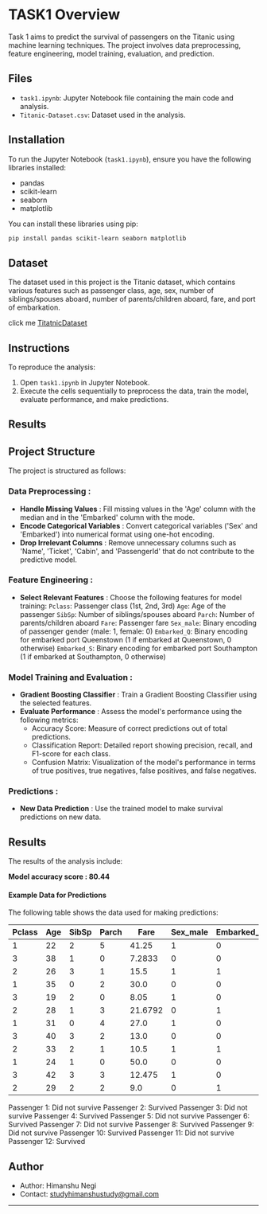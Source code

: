# TASK1 Overview

Task 1 aims to predict the survival of passengers on the Titanic using machine learning techniques. The project involves data preprocessing, feature engineering, model training, evaluation, and prediction.

## Files

- `task1.ipynb`: Jupyter Notebook file containing the main code and analysis.
- `Titanic-Dataset.csv`: Dataset used in the analysis.

## Installation

To run the Jupyter Notebook (`task1.ipynb`), ensure you have the following libraries installed:

- pandas
- scikit-learn
- seaborn
- matplotlib

You can install these libraries using pip:

```bash
pip install pandas scikit-learn seaborn matplotlib
```

## Dataset

The dataset used in this project is the Titanic dataset, which contains various features such as passenger class, age, sex, number of siblings/spouses aboard, number of parents/children aboard, fare, and port of embarkation.

click me  [TitatnicDataset](https://www.kaggle.com/datasets/yasserh/titanic-dataset)

## Instructions

To reproduce the analysis:

1. Open `task1.ipynb` in Jupyter Notebook.
2. Execute the cells sequentially to preprocess the data, train the model, evaluate performance, and make predictions.

## Results

## Project Structure

The project is structured as follows:

### **Data Preprocessing** :

* **Handle Missing Values** : Fill missing values in the 'Age' column with the median and in the 'Embarked' column with the mode.
* **Encode Categorical Variables** : Convert categorical variables ('Sex' and 'Embarked') into numerical format using one-hot encoding.
* **Drop Irrelevant Columns** : Remove unnecessary columns such as 'Name', 'Ticket', 'Cabin', and 'PassengerId' that do not contribute to the predictive model.

### **Feature Engineering** :

* **Select Relevant Features** : Choose the following features for model training:
  `Pclass`: Passenger class (1st, 2nd, 3rd)
  `Age`: Age of the passenger
  `SibSp`: Number of siblings/spouses aboard
  `Parch`: Number of parents/children aboard
  `Fare`: Passenger fare
  `Sex_male`: Binary encoding of passenger gender (male: 1, female: 0)
  `Embarked_Q`: Binary encoding for embarked port Queenstown (1 if embarked at Queenstown, 0 otherwise)
  `Embarked_S`: Binary encoding for embarked port Southampton (1 if embarked at Southampton, 0 otherwise)

### **Model Training and Evaluation** :

* **Gradient Boosting Classifier** : Train a Gradient Boosting Classifier using the selected features.
* **Evaluate Performance** : Assess the model's performance using the following metrics:
  * Accuracy Score: Measure of correct predictions out of total predictions.
  * Classification Report: Detailed report showing precision, recall, and F1-score for each class.
  * Confusion Matrix: Visualization of the model's performance in terms of true positives, true negatives, false positives, and false negatives.

### **Predictions** :

* **New Data Prediction** : Use the trained model to make survival predictions on new data.

## **Results**

The results of the analysis include:

**Model accuracy score : 80.44**

#### Example Data for Predictions

The following table shows the data used for making predictions:

| Pclass | Age | SibSp | Parch | Fare    | Sex_male | Embarked_Q | Embarked_S |
| ------ | --- | ----- | ----- | ------- | -------- | ---------- | ---------- |
| 1      | 22  | 2     | 5     | 41.25   | 1        | 0          | 0          |
| 3      | 38  | 1     | 0     | 7.2833  | 0        | 0          | 1          |
| 2      | 26  | 3     | 1     | 15.5    | 1        | 1          | 0          |
| 1      | 35  | 0     | 2     | 30.0    | 0        | 0          | 1          |
| 3      | 19  | 2     | 0     | 8.05    | 1        | 0          | 1          |
| 2      | 28  | 1     | 3     | 21.6792 | 0        | 1          | 0          |
| 1      | 31  | 0     | 4     | 27.0    | 1        | 0          | 0          |
| 3      | 40  | 3     | 2     | 13.0    | 0        | 0          | 1          |
| 2      | 33  | 2     | 1     | 10.5    | 1        | 1          | 0          |
| 1      | 24  | 1     | 0     | 50.0    | 0        | 0          | 1          |
| 3      | 42  | 3     | 3     | 12.475  | 1        | 0          | 0          |
| 2      | 29  | 2     | 2     | 9.0     | 0        | 1          | 1          |

Passenger 1: Did not survive
Passenger 2: Survived
Passenger 3: Did not survive
Passenger 4: Survived
Passenger 5: Did not survive
Passenger 6: Survived
Passenger 7: Did not survive
Passenger 8: Survived
Passenger 9: Did not survive
Passenger 10: Survived
Passenger 11: Did not survive
Passenger 12: Survived

## Author

- Author: Himanshu Negi
- Contact: studyhimanshustudy@gmail.com

---
